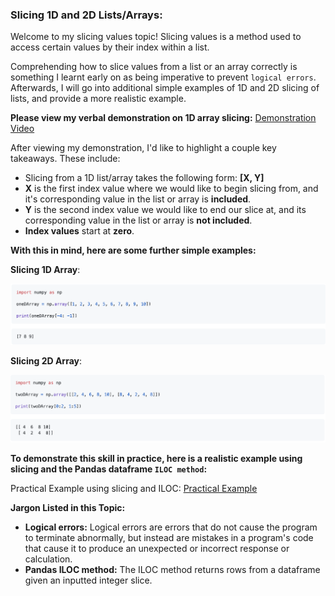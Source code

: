 ### Slicing 1D and 2D Lists/Arrays:

Welcome to my slicing values topic! Slicing values is a method used to access certain values by their index within a list. 

Comprehending how to slice values from a list or an array correctly is something I learnt early on as being imperative to prevent `logical errors`. Afterwards, I will go into additional simple examples of 1D and 2D slicing of lists, and provide a more realistic example. 

**Please view my verbal demonstration on 1D array slicing:** [Demonstration Video](https://web.microsoftstream.com/video/74a2f817-cb5b-4a93-a108-637a08793719)

After viewing my demonstration, I'd like to highlight a couple key takeaways. These include:
- Slicing from a 1D list/array takes the following form: **[X, Y]**
- **X** is the first index value where we would like to begin slicing from, and it's corresponding value in the list or array is **included**. 
- **Y** is the second index value we would like to end our slice at, and its corresponding value in the list or array is **not included**. 
- **Index values** start at **zero**. 

**With this in mind, here are some further simple examples:** 

**Slicing 1D Array**: 

<img src="1.png" width="600"/>  

**Slicing 2D Array**:

<img src="2.png" width="600"/>  

**To demonstrate this skill in practice, here is a realistic example using slicing and the Pandas dataframe `ILOC method`:** 

Practical Example using slicing and ILOC: [Practical Example](PracticalExample.md)

**Jargon Listed in this Topic:**
- **Logical errors:** Logical errors are errors that do not cause the program to terminate abnormally, but instead are mistakes in a program's code that cause it to produce an unexpected or incorrect response or calculation. 
- **Pandas ILOC method:** The ILOC method returns rows from a dataframe given an inputted integer slice. 
